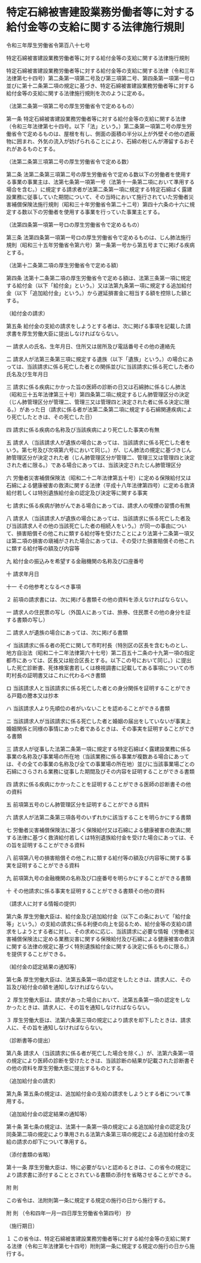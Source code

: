 # 特定石綿被害建設業務労働者等に対する給付金等の支給に関する法律施行規則

令和三年厚生労働省令第百八十七号

特定石綿被害建設業務労働者等に対する給付金等の支給に関する法律施行規則

特定石綿被害建設業務労働者等に対する給付金等の支給に関する法律（令和三年法律第七十四号）第二条第一項第二号及び第三項第二号、第四条第一項第一号ロ並びに第十二条第二項の規定に基づき、特定石綿被害建設業務労働者等に対する給付金等の支給に関する法律施行規則を次のように定める。

（法第二条第一項第二号の厚生労働省令で定めるもの）

第一条 特定石綿被害建設業務労働者等に対する給付金等の支給に関する法律（令和三年法律第七十四号。以下「法」という。）第二条第一項第二号の厚生労働省令で定めるものは、屋根を有し、側面の面積の半分以上が外壁その他の遮蔽物に囲まれ、外気の流入が妨げられることにより、石綿の粉じんが滞留するおそれがあるものとする。

（法第二条第三項第二号の厚生労働省令で定める数）

第二条 法第二条第三項第二号の厚生労働省令で定める数以下の労働者を使用する事業の事業主は、法第七条第一項第一号（法第十一条第二項において準用する場合を含む。）に規定する請求者が法第二条第一項に規定する特定石綿ばく露建設業務に従事していた期間について、その当時において施行されていた労働者災害補償保険法施行規則（昭和三十年労働省令第二十二号）第四十六条の十六に規定する数以下の労働者を使用する事業を行っていた事業主とする。

（法第四条第一項第一号ロの厚生労働省令で定めるもの）

第三条 法第四条第一項第一号ロの厚生労働省令で定めるものは、じん肺法施行規則（昭和三十五年労働省令第六号）第一条第一号から第五号までに掲げる疾病とする。

（法第十二条第二項の厚生労働省令で定める額）

第四条 法第十二条第二項の厚生労働省令で定める額は、法第三条第一項に規定する給付金（以下「給付金」という。）又は法第九条第一項に規定する追加給付金（以下「追加給付金」という。）から遅延損害金に相当する額を控除した額とする。

（給付金の請求）

第五条 給付金の支給の請求をしようとする者は、次に掲げる事項を記載した請求書を厚生労働大臣に提出しなければならない。

一 請求人の氏名、生年月日、住所又は居所及び電話番号その他の連絡先

二 請求人が法第三条第三項に規定する遺族（以下「遺族」という。）の場合にあっては、当該請求に係る死亡した者との関係並びに当該請求に係る死亡した者の氏名及び生年月日

三 請求に係る疾病にかかった旨の医師の診断の日又は石綿肺に係るじん肺法（昭和三十五年法律第三十号）第四条第二項に規定するじん肺管理区分の決定（じん肺管理区分が管理二、管理三又は管理四と決定された者に係る決定に限る。）があった日（請求に係る者が法第二条第二項に規定する石綿関連疾病により死亡したときは、その死亡した日）

四 請求に係る疾病の名称及び当該疾病により死亡した事実の有無

五 請求人（当該請求人が遺族の場合にあっては、当該請求に係る死亡した者をいう。第七号及び次項第六号において同じ。）が、じん肺法の規定に基づきじん肺管理区分が決定された者（じん肺管理区分が管理二、管理三又は管理四と決定された者に限る。）である場合にあっては、当該決定されたじん肺管理区分

六 労働者災害補償保険法（昭和二十二年法律第五十号）に定める保険給付又は石綿による健康被害の救済に関する法律（平成十八年法律第四号）に定める救済給付若しくは特別遺族給付金の認定及び決定等に関する事実

七 請求に係る疾病が肺がんである場合にあっては、請求人の喫煙の習慣の有無

八 請求人（当該請求人が遺族の場合にあっては、当該請求に係る死亡した者及び当該請求人その他の当該死亡した者の相続人をいう。）が同一の事由について、損害賠償その他これに類する給付等を受けたことにより法第十二条第一項又は第二項の損害の塡補がされた場合にあっては、その受けた損害賠償その他これに類する給付等の額及び内容等

九 給付金の振込みを希望する金融機関の名称及び口座番号

十 請求年月日

十一 その他参考となるべき事項

２ 前項の請求書には、次に掲げる書類その他の資料を添えなければならない。

一 請求人の住民票の写し（外国人にあっては、旅券、住民票その他の身分を証する書類の写し）

二 請求人が遺族の場合にあっては、次に掲げる書類

イ 当該請求に係る者の死亡に関して市町村長（特別区の区長を含むものとし、地方自治法（昭和二十二年法律第六十七号）第二百五十二条の十九第一項の指定都市にあっては、区長又は総合区長とする。以下この号において同じ。）に提出した死亡診断書、死体検案書若しくは検視調書に記載してある事項についての市町村長の証明書又はこれに代わるべき書類

ロ 当該請求人と当該請求に係る死亡した者との身分関係を証明することができる戸籍の謄本又は抄本

ハ 当該請求人より先順位の者がいないことを認めることができる書類

ニ 当該請求人が当該請求に係る死亡した者と婚姻の届出をしていないが事実上婚姻関係と同様の事情にあった者であるときは、その事実を証明することができる書類

三 請求人が従事した法第二条第一項に規定する特定石綿ばく露建設業務に係る事業の名称及び事業場の所在地（当該業務に係る事業が複数ある場合にあっては、その全ての事業の名称及び全ての事業場の所在地）並びに当該事業場ごとの石綿にさらされる業務に従事した期間及びその内容を証明することができる書類

四 請求に係る疾病にかかったことを証明することができる医師の診断書その他の資料

五 前項第五号のじん肺管理区分を証明することができる資料

六 請求人が法第二条第三項各号のいずれかに該当することを明らかにする書類

七 労働者災害補償保険法に基づく保険給付又は石綿による健康被害の救済に関する法律に基づく救済給付若しくは特別遺族給付金を受けた場合にあっては、その旨を証明することができる資料

八 前項第八号の損害賠償その他これに類する給付等の額及び内容等に関する事実を証明することができる資料

九 前項第九号の金融機関の名称及び口座番号を明らかにすることができる書類

十 その他請求に係る事実を証明することができる書類その他の資料

（請求人に対する情報の提供）

第六条 厚生労働大臣は、給付金及び追加給付金（以下この条において「給付金等」という。）の支給の請求に係る利便の向上を図るため、給付金等の支給の請求をしようとする者に対し、その求めに応じ、当該請求に必要な情報（労働者災害補償保険法に定める業務災害に関する保険給付及び石綿による健康被害の救済に関する法律の規定に基づく特別遺族給付金に関する決定に係るものに限る。）を提供することができる。

（給付金の認定結果の通知等）

第七条 厚生労働大臣は、法第五条第一項の認定をしたときは、請求人に、その旨及び給付金の額を通知しなければならない。

２ 厚生労働大臣は、請求があった場合において、法第五条第一項の認定をしなかったときは、請求人に、その旨を通知しなければならない。

３ 厚生労働大臣は、法第六条第三項の規定により請求を却下したときは、請求人に、その旨を通知しなければならない。

（診断書等の提出）

第八条 請求人（当該請求に係る者が死亡した場合を除く。）が、法第六条第一項の規定により医師の診断を受けたときは、当該診断の結果が記載された診断書その他の資料を厚生労働大臣に提出するものとする。

（追加給付金の請求）

第九条 第五条の規定は、追加給付金の支給の請求をしようとする者について準用する。

（追加給付金の認定結果の通知等）

第十条 第七条の規定は、法第十一条第一項の規定による追加給付金の認定及び同条第二項の規定により準用される法第六条第三項の規定による追加給付金の支給の請求の却下について準用する。

（添付書類の省略）

第十一条 厚生労働大臣は、特に必要がないと認めるときは、この省令の規定により請求書に添付することとされている書類の添付を省略させることができる。

附 則

この省令は、法附則第一条に規定する規定の施行の日から施行する。

附 則 （令和四年一月一四日厚生労働省令第四号） 抄

（施行期日）

１ この省令は、特定石綿被害建設業務労働者等に対する給付金等の支給に関する法律（令和三年法律第七十四号）附則第一条に規定する規定の施行の日から施行する。
